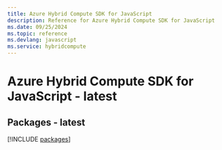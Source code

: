 ```yaml
---
title: Azure Hybrid Compute SDK for JavaScript
description: Reference for Azure Hybrid Compute SDK for JavaScript
ms.date: 09/25/2024
ms.topic: reference
ms.devlang: javascript
ms.service: hybridcompute
---
```

# Azure Hybrid Compute SDK for JavaScript - latest
## Packages - latest
[!INCLUDE [packages](hybrid-compute-index.md)]